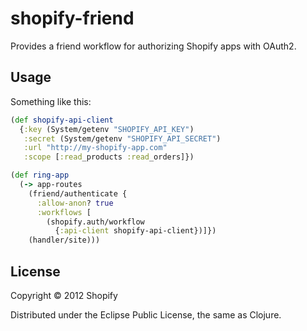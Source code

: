# shopify-friend

Provides a friend workflow for authorizing Shopify apps with OAuth2.

## Usage

Something like this:

```clojure
(def shopify-api-client
  {:key (System/getenv "SHOPIFY_API_KEY")
   :secret (System/getenv "SHOPIFY_API_SECRET")
   :url "http://my-shopify-app.com"
   :scope [:read_products :read_orders]})

(def ring-app
  (-> app-routes
    (friend/authenticate {
      :allow-anon? true
      :workflows [
        (shopify.auth/workflow
          {:api-client shopify-api-client})]})
    (handler/site)))
```

## License

Copyright © 2012 Shopify

Distributed under the Eclipse Public License, the same as Clojure.
